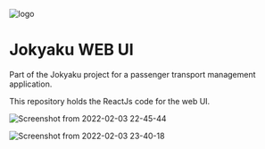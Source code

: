 ![logo](https://user-images.githubusercontent.com/20267363/153301223-4e379446-f180-47b3-a9b6-2faf43dd7724.svg)

# Jokyaku WEB UI

Part of the Jokyaku project for a passenger transport management application.

This repository holds the ReactJs code for the web UI.

![Screenshot from 2022-02-03 22-45-44](https://user-images.githubusercontent.com/20267363/153300856-f52ee203-0caf-4f4c-86cd-fba849ee2136.png)

![Screenshot from 2022-02-03 23-40-18](https://user-images.githubusercontent.com/20267363/153300928-82dea76b-0e28-4309-85a8-3d26dbe0da6a.png)
